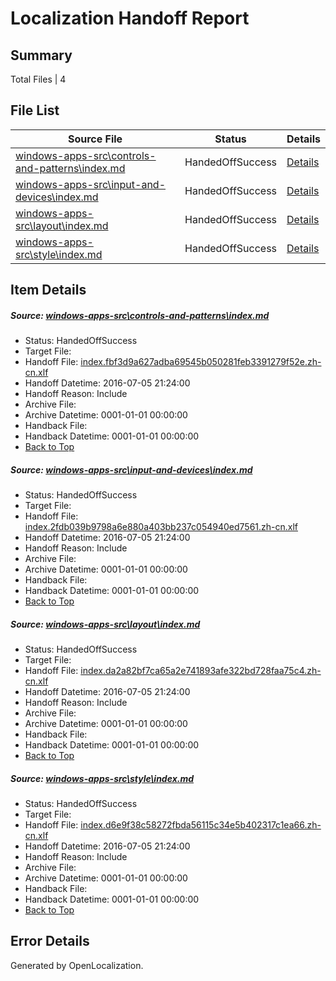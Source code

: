 # <a name='report-top'></a> Localization Handoff Report

## Summary
 Total Files | 4

## File List
 Source File | Status | Details 
 ----------- | ------ | ------- 
 [windows-apps-src\controls-and-patterns\index.md](https://github.com/Microsoft/windows-apps/blob/fa1567d3ff80dc9c9376736c7d25c2bb06e79cc9/windows-apps-src/controls-and-patterns/index.md) | HandedOffSuccess | [Details](#4a9008d2ed6d48c8fb4bc08cd8663636c1ed4df31903)
 [windows-apps-src\input-and-devices\index.md](https://github.com/Microsoft/windows-apps/blob/fa1567d3ff80dc9c9376736c7d25c2bb06e79cc9/windows-apps-src/input-and-devices/index.md) | HandedOffSuccess | [Details](#f2055318fe67a0af2bcc009c6f9782029f9032f12982)
 [windows-apps-src\layout\index.md](https://github.com/Microsoft/windows-apps/blob/fa1567d3ff80dc9c9376736c7d25c2bb06e79cc9/windows-apps-src/layout/index.md) | HandedOffSuccess | [Details](#7a1233724b9b0fd9af709bbf114669fe102e6f0d3302)
 [windows-apps-src\style\index.md](https://github.com/Microsoft/windows-apps/blob/fa1567d3ff80dc9c9376736c7d25c2bb06e79cc9/windows-apps-src/style/index.md) | HandedOffSuccess | [Details](#aa6a5566c0e7ab640886c16e24f96f94334027d43854)

## Item Details
##### <a name='4a9008d2ed6d48c8fb4bc08cd8663636c1ed4df31903'></a> Source: [windows-apps-src\controls-and-patterns\index.md](https://github.com/Microsoft/windows-apps/blob/fa1567d3ff80dc9c9376736c7d25c2bb06e79cc9/windows-apps-src/controls-and-patterns/index.md)
* Status: HandedOffSuccess
* Target File: 
* Handoff File: [index.fbf3d9a627adba69545b050281feb3391279f52e.zh-cn.xlf](https://github.com/Microsoft/WDG.handoff/blob/9bb03d19c5388bdfc8a386c246895f33584f0520/ol-handoff/Microsoft/windows-apps.zh-cn/master/index.fbf3d9a627adba69545b050281feb3391279f52e.zh-cn.xlf)
* Handoff Datetime: 2016-07-05 21:24:00
* Handoff Reason: Include
* Archive File: 
* Archive Datetime: 0001-01-01 00:00:00
* Handback File: 
* Handback Datetime: 0001-01-01 00:00:00
* [Back to Top](#report-top)

##### <a name='f2055318fe67a0af2bcc009c6f9782029f9032f12982'></a> Source: [windows-apps-src\input-and-devices\index.md](https://github.com/Microsoft/windows-apps/blob/fa1567d3ff80dc9c9376736c7d25c2bb06e79cc9/windows-apps-src/input-and-devices/index.md)
* Status: HandedOffSuccess
* Target File: 
* Handoff File: [index.2fdb039b9798a6e880a403bb237c054940ed7561.zh-cn.xlf](https://github.com/Microsoft/WDG.handoff/blob/9bb03d19c5388bdfc8a386c246895f33584f0520/ol-handoff/Microsoft/windows-apps.zh-cn/master/index.2fdb039b9798a6e880a403bb237c054940ed7561.zh-cn.xlf)
* Handoff Datetime: 2016-07-05 21:24:00
* Handoff Reason: Include
* Archive File: 
* Archive Datetime: 0001-01-01 00:00:00
* Handback File: 
* Handback Datetime: 0001-01-01 00:00:00
* [Back to Top](#report-top)

##### <a name='7a1233724b9b0fd9af709bbf114669fe102e6f0d3302'></a> Source: [windows-apps-src\layout\index.md](https://github.com/Microsoft/windows-apps/blob/fa1567d3ff80dc9c9376736c7d25c2bb06e79cc9/windows-apps-src/layout/index.md)
* Status: HandedOffSuccess
* Target File: 
* Handoff File: [index.da2a82bf7ca65a2e741893afe322bd728faa75c4.zh-cn.xlf](https://github.com/Microsoft/WDG.handoff/blob/9bb03d19c5388bdfc8a386c246895f33584f0520/ol-handoff/Microsoft/windows-apps.zh-cn/master/index.da2a82bf7ca65a2e741893afe322bd728faa75c4.zh-cn.xlf)
* Handoff Datetime: 2016-07-05 21:24:00
* Handoff Reason: Include
* Archive File: 
* Archive Datetime: 0001-01-01 00:00:00
* Handback File: 
* Handback Datetime: 0001-01-01 00:00:00
* [Back to Top](#report-top)

##### <a name='aa6a5566c0e7ab640886c16e24f96f94334027d43854'></a> Source: [windows-apps-src\style\index.md](https://github.com/Microsoft/windows-apps/blob/fa1567d3ff80dc9c9376736c7d25c2bb06e79cc9/windows-apps-src/style/index.md)
* Status: HandedOffSuccess
* Target File: 
* Handoff File: [index.d6e9f38c58272fbda56115c34e5b402317c1ea66.zh-cn.xlf](https://github.com/Microsoft/WDG.handoff/blob/9bb03d19c5388bdfc8a386c246895f33584f0520/ol-handoff/Microsoft/windows-apps.zh-cn/master/index.d6e9f38c58272fbda56115c34e5b402317c1ea66.zh-cn.xlf)
* Handoff Datetime: 2016-07-05 21:24:00
* Handoff Reason: Include
* Archive File: 
* Archive Datetime: 0001-01-01 00:00:00
* Handback File: 
* Handback Datetime: 0001-01-01 00:00:00
* [Back to Top](#report-top)


## Error Details

Generated by OpenLocalization.
